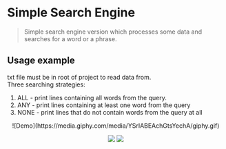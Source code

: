 # Simple Search Engine
> Simple search engine version which processes some data and searches for a word or a phrase.
## Usage example
txt file must be in root of project to read data from. <br/>
Three searching strategies:
1. ALL - print lines containing all words from the query.
2. ANY - print lines containing at least one word from the query
3. NONE - print lines that do not contain words from the query at all
<p align="center">
![Demo](https://media.giphy.com/media/YSrIABEAchGtsYechA/giphy.gif)
</p>
<p align="center">
<img src="https://img.shields.io/badge/Completed%20stages-6/6-green.svg" />
  <img src="https://img.shields.io/badge/Made%20with-Java-red.svg" />
</p>



